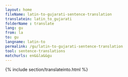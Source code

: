 ```yaml
---
layout: home
fileName: latin-to-gujarati-sentence-translation
translatein: latin_to_gujarati
folderName : translate
lang: gu
from: la
to: gu
langname: latin-to
permalink: /gu/latin-to-gujarati-sentence-translation
tool: sentence-translations
matchurls: en&&la&&gu
---
```

{% include section/translateinto.html %}
